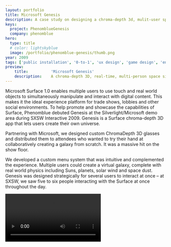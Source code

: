```yaml
---
layout: portfolio
title: Microsoft Genesis
description: A case study on designing a chroma-depth 3d, mulit-user space simulator for the Microsoft Surface.
keys:
  project: PhenomblueGenesis
  company: phenomblue
hero:
  type: title
  # color: lightskyblue
  image: /portfolio/phenomblue-genesis/thumb.png
year: 2009
tags: ['public installation', '0-to-1', 'ux design', 'game design', 'engineering', 'r&d', 'microsoft surface']
preview:
    title:          'Microsoft Genesis'
    description:    A chroma-depth 3D, real-time, multi-person space simulator.
---
```


<!-- - Genesis is a 3D, real-time, multi-person space simulator created specifically for the Microsoft Surface 1.0
- Debuted in 2009 at the South by Southwest (SXSW) Interactive Festival
- Featured chroma-depth 3D with custom designed 3D glasses
- Designed an innovative menu sytem -->

Microsoft Surface 1.0 enables multiple users to use touch and real world objects to simultaneously manipulate and interact with digital content. This makes it the ideal experience platform for trade shows, lobbies and other social environments. To help promote and showcase the capabilities of Surface, Phenomblue debuted Genesis at the Silverlight/Microsoft demo area during SXSW Interactive 2009. Genesis is a Surface chroma-depth 3D app that lets users create their own universe.

Partnering with Microsoft, we designed custom ChromaDepth 3D glasses and distributed them to attendees who wanted to try their hand at collaboratively creating a galaxy from scratch. It was a massive hit on the show floor.

We developed a custom menu system that was intuitive and complemented the experience. Multiple users could create a virtual galaxy, complete with real world physics including Suns, planets, solar wind and space dust. Genesis was designed strategically for several users to interact at once – at SXSW, we saw five to six people interacting with the Surface at once throughout the day.

<Video src="https://www.youtube.com/embed/JkaGrZDk_RY"></Video>
